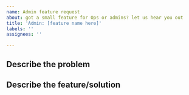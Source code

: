 ```yaml
---
name: Admin feature request
about: got a small feature for Ops or admins? let us hear you out
title: 'Admin: [feature name here]'
labels: ''
assignees: ''

---
```


<!--
The purpose of this template is for filing small feature requests that don't directly impact users. An example is adding new filters to admin pages.
For user-facing feature requests, please share them via Slack (#hcb) for higher visibility with the community.
-->

## Describe the problem
<!-- What problem would this feature request solve? Ex. I wish I could see the total amount of money raised by hackathon orgs in 2023. -->



## Describe the feature/solution

